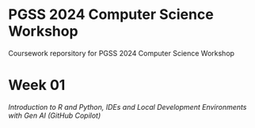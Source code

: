 # PGSS 2024 Computer Science Workshop 

Coursework reporsitory for PGSS 2024 Computer Science Workshop

# Week 01 

*Introduction to R and Python, IDEs and Local Development Environments with Gen AI (GitHub Copilot)*
